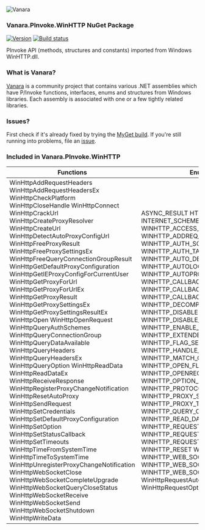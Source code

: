 ﻿![Vanara](https://raw.githubusercontent.com/dahall/Vanara/master/docs/icons/VanaraHeading.png)
### **Vanara.PInvoke.WinHTTP NuGet Package**
[![Version](https://img.shields.io/nuget/v/Vanara.PInvoke.WinHTTP?label=NuGet&style=flat-square)](https://github.com/dahall/Vanara/releases)
[![Build status](https://github.com/dahall/Vanara/actions/workflows/cibuild.yml/badge.svg?branch=master)](https://github.com/dahall/Vanara/actions/workflows/cibuild.yml)

PInvoke API (methods, structures and constants) imported from Windows WinHTTP.dll.

### **What is Vanara?**

[Vanara](https://github.com/dahall/Vanara) is a community project that contains various .NET assemblies which have P/Invoke functions, interfaces, enums and structures from Windows libraries. Each assembly is associated with one or a few tightly related libraries.

### **Issues?**

First check if it's already fixed by trying the [MyGet build](https://www.myget.org/feed/Packages/vanara).
If you're still running into problems, file an [issue](https://github.com/dahall/Vanara/issues).

### **Included in Vanara.PInvoke.WinHTTP**

Functions | Enumerations | Structures
--- | --- | ---
WinHttpAddRequestHeaders WinHttpAddRequestHeadersEx WinHttpCheckPlatform WinHttpCloseHandle WinHttpConnect WinHttpCrackUrl WinHttpCreateProxyResolver WinHttpCreateUrl WinHttpDetectAutoProxyConfigUrl WinHttpFreeProxyResult WinHttpFreeProxySettingsEx WinHttpFreeQueryConnectionGroupResult WinHttpGetDefaultProxyConfiguration WinHttpGetIEProxyConfigForCurrentUser WinHttpGetProxyForUrl WinHttpGetProxyForUrlEx WinHttpGetProxyResult WinHttpGetProxySettingsEx WinHttpGetProxySettingsResultEx WinHttpOpen WinHttpOpenRequest WinHttpQueryAuthSchemes WinHttpQueryConnectionGroup WinHttpQueryDataAvailable WinHttpQueryHeaders WinHttpQueryHeadersEx WinHttpQueryOption WinHttpReadData WinHttpReadDataEx WinHttpReceiveResponse WinHttpRegisterProxyChangeNotification WinHttpResetAutoProxy WinHttpSendRequest WinHttpSetCredentials WinHttpSetDefaultProxyConfiguration WinHttpSetOption WinHttpSetStatusCallback WinHttpSetTimeouts WinHttpTimeFromSystemTime WinHttpTimeToSystemTime WinHttpUnregisterProxyChangeNotification WinHttpWebSocketClose WinHttpWebSocketCompleteUpgrade WinHttpWebSocketQueryCloseStatus WinHttpWebSocketReceive WinHttpWebSocketSend WinHttpWebSocketShutdown WinHttpWriteData  | ASYNC_RESULT HTTP_STATUS ICU INTERNET_SCHEME SECURITY_FLAG WINHTTP_ACCESS_TYPE WINHTTP_ADDREQ_FLAG WINHTTP_AUTH_SCHEME WINHTTP_AUTH_TARGET WINHTTP_AUTO_DETECT_TYPE WINHTTP_AUTOLOGON_SECURITY_LEVEL WINHTTP_AUTOPROXY WINHTTP_CALLBACK_FLAG WINHTTP_CALLBACK_STATUS WINHTTP_CALLBACK_STATUS_FLAG WINHTTP_DECOMPRESSION_FLAG WINHTTP_DISABLE WINHTTP_DISABLE_PASSPORT WINHTTP_ENABLE_SSL WINHTTP_EXTENDED_HEADER_FLAG WINHTTP_FLAG_SECURE_PROTOCOL WINHTTP_HANDLE_TYPE WINHTTP_MATCH_CONNECTION_GUID_FLAG WINHTTP_OPEN_FLAG WINHTTP_OPENREQ_FLAG WINHTTP_OPTION WINHTTP_OPTION_REDIRECT_POLICY WINHTTP_PROTOCOL_FLAG WINHTTP_PROXY_SETTINGS_TYPE WINHTTP_PROXY_TYPE WINHTTP_QUERY WINHTTP_QUERY_CONNECTION_GROUP_FLAG WINHTTP_READ_DATA_EX_FLAG WINHTTP_REQUEST_STAT_ENTRY WINHTTP_REQUEST_STAT_FLAG WINHTTP_REQUEST_TIME_ENTRY WINHTTP_RESET WINHTTP_SPN WINHTTP_WEB_SOCKET_BUFFER_TYPE WINHTTP_WEB_SOCKET_CLOSE_STATUS WINHTTP_WEB_SOCKET_OPERATION WinHttpRequestAutoLogonPolicy WinHttpRequestOption       | HTTP_VERSION_INFO WINHTTP_ASYNC_RESULT WINHTTP_AUTOPROXY_OPTIONS WINHTTP_CERTIFICATE_INFO WINHTTP_CONNECTION_GROUP WINHTTP_CONNECTION_INFO WINHTTP_CREDS WINHTTP_CREDS_EX WINHTTP_CURRENT_USER_IE_PROXY_CONFIG WINHTTP_EXTENDED_HEADER WINHTTP_HEADER_NAME WINHTTP_HOST_CONNECTION_GROUP WINHTTP_MATCH_CONNECTION_GUID WINHTTP_PROXY_INFO WINHTTP_PROXY_INFO_IN WINHTTP_PROXY_NETWORKING_KEY WINHTTP_PROXY_RESULT WINHTTP_PROXY_RESULT_ENTRY WINHTTP_PROXY_SETTINGS WINHTTP_PROXY_SETTINGS_EX WINHTTP_PROXY_SETTINGS_EX_MGD WINHTTP_PROXY_SETTINGS_PARAM WINHTTP_QUERY_CONNECTION_GROUP_RESULT WINHTTP_REQUEST_STATS WINHTTP_REQUEST_TIMES WINHTTP_SECURITY_INFO WINHTTP_URL_COMPONENTS WINHTTP_URL_COMPONENTS_IN WINHTTP_WEB_SOCKET_ASYNC_RESULT WINHTTP_WEB_SOCKET_STATUS HINTERNET WINHTTP_PROXY_CHANGE_REGISTRATION_HANDLE                 
